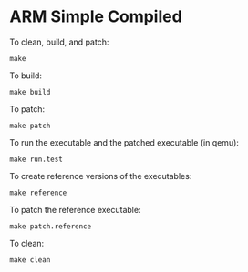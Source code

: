 # ARM Simple Compiled

To clean, build, and patch:

    make

To build:

    make build

To patch:

    make patch

To run the executable and the patched executable (in qemu):

    make run.test

To create reference versions of the executables:

    make reference

To patch the reference executable:

    make patch.reference

To clean:

    make clean
